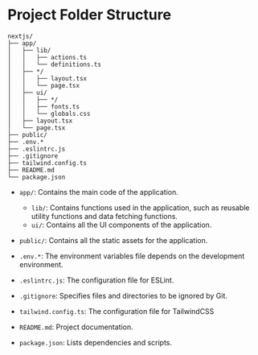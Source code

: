 # Project Folder Structure

```
nextjs/
├── app/
│   ├── lib/
│   │   ├── actions.ts
│   │   └── definitions.ts
│   ├── */
│   │   ├── layout.tsx
│   │   └── page.tsx
│   ├── ui/
│   │   ├── */
│   │   ├── fonts.ts
│   │   └── globals.css
│   ├── layout.tsx
│   └── page.tsx
├── public/
├── .env.*
├── .eslintrc.js
├── .gitignore
├── tailwind.config.ts
├── README.md
└── package.json
```

- `app/`: Contains the main code of the application.

  - `lib/`: Contains functions used in the application, such as reusable utility functions and data fetching functions.
  - `ui/`: Contains all the UI components of the application.

- `public/`: Contains all the static assets for the application.

- `.env.*`: The environment variables file depends on the development environment.
- `.eslintrc.js`: The configuration file for ESLint.
- `.gitignore`: Specifies files and directories to be ignored by Git.
- `tailwind.config.ts`: The configuration file for TailwindCSS
- `README.md`: Project documentation.
- `package.json`: Lists dependencies and scripts.
